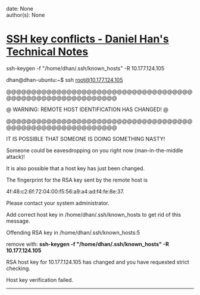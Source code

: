 
date: None  
author(s): None  

# [SSH key conflicts - Daniel Han's Technical Notes](https://sites.google.com/site/xiangyangsite/home/technical-tips/linux-unix/common-tips/ssh-key-conflicts)

ssh-keygen -f "/home/dhan/.ssh/known_hosts" -R 10.177.124.105

dhan@dhan-ubuntu:~$ ssh root@10.177.124.105

@@@@@@@@@@@@@@@@@@@@@@@@@@@@@@@@@@@@@@@@@@@@@@@@@@@@@@@@@@@

@ WARNING: REMOTE HOST IDENTIFICATION HAS CHANGED! @

@@@@@@@@@@@@@@@@@@@@@@@@@@@@@@@@@@@@@@@@@@@@@@@@@@@@@@@@@@@

IT IS POSSIBLE THAT SOMEONE IS DOING SOMETHING NASTY!

Someone could be eavesdropping on you right now (man-in-the-middle attack)!

It is also possible that a host key has just been changed.

The fingerprint for the RSA key sent by the remote host is

4f:48:c2:6f:72:04:00:f5:56:a9:a4:ad:f4:fe:8e:37.

Please contact your system administrator.

Add correct host key in /home/dhan/.ssh/known_hosts to get rid of this message.

Offending RSA key in /home/dhan/.ssh/known_hosts:5

remove with: **ssh-keygen -f "/home/dhan/.ssh/known_hosts" -R 10.177.124.105**

RSA host key for 10.177.124.105 has changed and you have requested strict checking.

Host key verification failed.  
  
---


